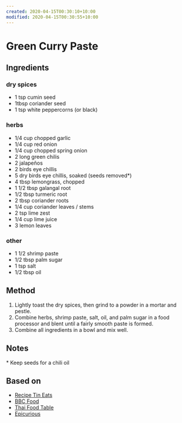 ```yaml
---
created: 2020-04-15T00:30:10+10:00
modified: 2020-04-15T00:30:55+10:00
---
```


# Green Curry Paste

## Ingredients

### dry spices
- 1 tsp cumin seed
- 1tbsp coriander seed
- 1 tsp white peppercorns (or black)

### herbs
- 1/4 cup chopped garlic
- 1/4 cup red onion
- 1/4 cup chopped spring onion
- 2 long green chilis
- 2 jalapeños
- 2 birds eye chillis
- 5 dry birds eye chillis, soaked (seeds removed*)
- 4 tbsp lemongrass, chopped
- 1 1/2 tbsp galangal root
- 1/2 tbsp turmeric root
- 2 tbsp coriander roots
- 1/4 cup coriander leaves / stems
- 2 tsp lime zest
- 1/4 cup lime juice
- 3 lemon leaves

### other
- 1 1/2 shrimp paste
- 1/2 tbsp palm sugar
- 1 tsp salt
- 1/2 tbsp oil


## Method
1. Lightly toast the dry spices, then grind to a powder in a mortar and pestle.
2. Combine herbs, shrimp paste, salt, oil, and palm sugar in a food processor and blent until a fairly smooth paste is formed.
3. Combine all ingredients in a bowl and mix well.

## Notes
\* Keep seeds for a chili oil

## Based on
- [Recipe Tin Eats](https://www.recipetineats.com/thai-green-curry-paste-recipe/)
- [BBC Food](https://www.bbc.co.uk/food/recipes/greencurrypaste_67789)
- [Thai Food Table](https://www.thaitable.com/thai/recipe/green-curry-paste)
- [Epicurious](https://www.epicurious.com/recipes/food/views/thai-green-curry-paste-donna-hay)

